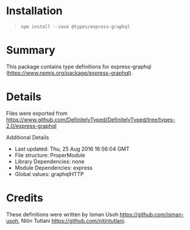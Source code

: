 # Installation
> `npm install --save @types/express-graphql`

# Summary
This package contains type definitions for express-graphql (https://www.npmjs.org/package/express-graphql).

# Details
Files were exported from https://www.github.com/DefinitelyTyped/DefinitelyTyped/tree/types-2.0/express-graphql

Additional Details
 * Last updated: Thu, 25 Aug 2016 16:56:04 GMT
 * File structure: ProperModule
 * Library Dependencies: none
 * Module Dependencies: express
 * Global values: graphqlHTTP

# Credits
These definitions were written by Isman Usoh <https://github.com/isman-usoh>, Nitin Tutlani <https://github.com/nitintutlani>.
